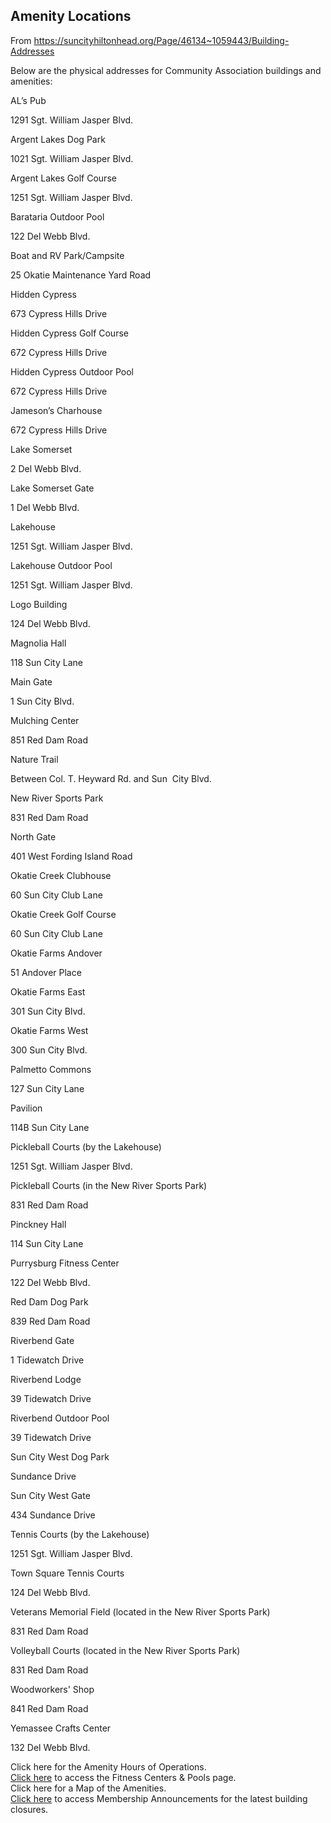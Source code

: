 ## Amenity Locations

From https://suncityhiltonhead.org/Page/46134~1059443/Building-Addresses

Below are the physical addresses for Community Association buildings and amenities: 

AL’s Pub

1291 Sgt. William Jasper Blvd. 

Argent Lakes Dog Park

1021 Sgt. William Jasper Blvd.

Argent Lakes Golf Course

1251 Sgt. William Jasper Blvd.

Barataria Outdoor Pool

122 Del Webb Blvd.

Boat and RV Park/Campsite

25 Okatie Maintenance Yard Road

Hidden Cypress 

673 Cypress Hills Drive

Hidden Cypress Golf Course

672 Cypress Hills Drive

Hidden Cypress Outdoor Pool

672 Cypress Hills Drive

Jameson’s Charhouse

672 Cypress Hills Drive

Lake Somerset

2 Del Webb Blvd.

Lake Somerset Gate

1 Del Webb Blvd.

Lakehouse 

1251 Sgt. William Jasper Blvd. 

Lakehouse Outdoor Pool

1251 Sgt. William Jasper Blvd. 

Logo Building

124 Del Webb Blvd.

Magnolia Hall

118 Sun City Lane

Main Gate

1 Sun City Blvd. 

Mulching Center

851 Red Dam Road

Nature Trail

Between Col. T. Heyward Rd. and Sun  City Blvd.

New River Sports Park

831 Red Dam Road

North Gate

401 West Fording Island Road

Okatie Creek Clubhouse

60 Sun City Club Lane

Okatie Creek Golf Course

60 Sun City Club Lane

Okatie Farms Andover

51 Andover Place

Okatie Farms East

301 Sun City Blvd.

Okatie Farms West

300 Sun City Blvd.

Palmetto Commons

127 Sun City Lane

Pavilion

114B Sun City Lane

Pickleball Courts (by the Lakehouse)

1251 Sgt. William Jasper Blvd.

Pickleball Courts (in the New River Sports Park)

831 Red Dam Road

Pinckney Hall

114 Sun City Lane

Purrysburg Fitness Center

122 Del Webb Blvd.

Red Dam Dog Park

839 Red Dam Road

Riverbend Gate

1 Tidewatch Drive

Riverbend Lodge

39 Tidewatch Drive 

Riverbend Outdoor Pool

39 Tidewatch Drive

Sun City West Dog Park

Sundance Drive

Sun City West Gate

434 Sundance Drive 

Tennis Courts (by the Lakehouse)

1251 Sgt. William Jasper Blvd. 

Town Square Tennis Courts 

124 Del Webb Blvd.

Veterans Memorial Field (located in the New River Sports Park)

831 Red Dam Road

Volleyball Courts (located in the New River Sports Park)

831 Red Dam Road

Woodworkers' Shop

841 Red Dam Road

Yemassee Crafts Center

132 Del Webb Blvd.

Click here for the Amenity Hours of Operations.   
[Click here](https://suncityhiltonhead.org/Page/46134~991562/Fitness-Centers-Pools) to access the Fitness Centers & Pools page.   
Click here for a Map of the Amenities.  
[Click here](https://suncityhiltonhead.org/page/46134~971051/Membership-Announcements) to access Membership Announcements for the latest building closures.